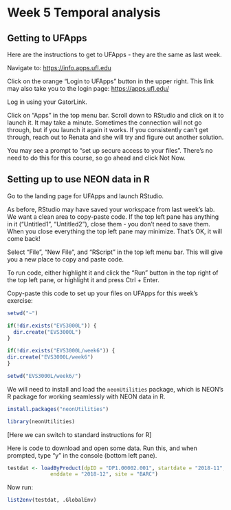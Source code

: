 Week 5 Temporal analysis
================

## Getting to UFApps

Here are the instructions to get to UFApps - they are the same as last
week.  

Navigate to: <https://info.apps.ufl.edu>

Click on the orange “Login to UFApps” button in the upper right. This
link may also take you to the login page: <https://apps.ufl.edu/>

Log in using your GatorLink.

Click on “Apps” in the top menu bar. Scroll down to RStudio and click on
it to launch it. It may take a minute. Sometimes the connection will not
go through, but if you launch it again it works. If you consistently
can’t get through, reach out to Renata and she will try and figure out
another solution.

You may see a prompt to “set up secure access to your files”. There’s no
need to do this for this course, so go ahead and click Not Now.

## Setting up to use NEON data in R

Go to the landing page for UFApps and launch RStudio.

As before, RStudio may have saved your workspace from last week’s lab.
We want a clean area to copy-paste code. If the top left pane has
anything in it (“Untitled1”, “Untitled2”), close them - you don’t need
to save them. When you close everything the top left pane may minimize.
That’s OK, it will come back\!

Select “File”, “New File”, and “RScript” in the top left menu bar. This
will give you a new place to copy and paste code.

To run code, either highlight it and click the “Run” button in the top
right of the top left pane, or highlight it and press Ctrl + Enter.

Copy-paste this code to set up your files on UFApps for this week’s
exercise:

``` r
setwd("~")

if(!dir.exists("EVS3000L")) {
  dir.create("EVS3000L")
}

if(!dir.exists("EVS3000L/week6")) {
dir.create("EVS3000L/week6")
}

setwd("EVS3000L/week6/")
```

We will need to install and load the `neonUtilities` package, which is
NEON’s R package for working seamlessly with NEON data in R.

``` r
install.packages("neonUtilities")

library(neonUtilities)
```

\[Here we can switch to standard instructions for R\]

Here is code to download and open some data. Run this, and when
prompted, type “y” in the console (bottom left pane).

``` r
testdat <- loadByProduct(dpID = "DP1.00002.001", startdate = "2018-11",
              enddate = "2018-12", site = "BARC")
```

Now run:

``` r
list2env(testdat, .GlobalEnv)
```

